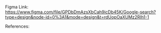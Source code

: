 Figma Link:
https://www.figma.com/file/GPDbDmAzsXbCah9icDb45K/Google-search?type=design&node-id=0%3A1&mode=design&t=rdUopOaXUMz2RIh1-1

References: